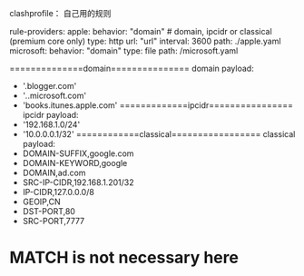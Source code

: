 clashprofile：
	自己用的规则


rule-providers:
  apple:
    behavior: "domain" # domain, ipcidr or classical (premium core only)
    type: http
    url: "url"
    interval: 3600
    path: ./apple.yaml
  microsoft:
    behavior: "domain"
    type: file
    path: /microsoft.yaml

==============domain===============
domain
payload:
  - '.blogger.com'
  - '*.*.microsoft.com'
  - 'books.itunes.apple.com'
  =============ipcidr================
ipcidr
payload:
  - '192.168.1.0/24'
  - '10.0.0.0.1/32'
  ============classical=================
classical
payload:
  - DOMAIN-SUFFIX,google.com
  - DOMAIN-KEYWORD,google
  - DOMAIN,ad.com
  - SRC-IP-CIDR,192.168.1.201/32
  - IP-CIDR,127.0.0.0/8
  - GEOIP,CN
  - DST-PORT,80
  - SRC-PORT,7777
  # MATCH is not necessary here